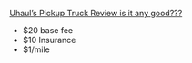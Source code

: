 [Uhaul’s Pickup Truck Review is it any good???](https://youtu.be/Hwgcqp88HQA)

- $20 base fee
- $10 Insurance
- $1/mile
